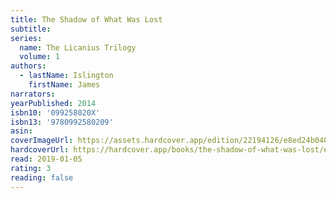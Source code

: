 ```yaml
---
title: The Shadow of What Was Lost
subtitle:
series:
  name: The Licanius Trilogy
  volume: 1
authors:
  - lastName: Islington
    firstName: James
narrators:
yearPublished: 2014
isbn10: '099258020X'
isbn13: '9780992580209'
asin:
coverImageUrl: https://assets.hardcover.app/edition/22194126/e8ed24b048e641f5562f48be628928e2ca2f1811.jpeg
hardcoverUrl: https://hardcover.app/books/the-shadow-of-what-was-lost/editions/31497114
read: 2019-01-05
rating: 3
reading: false
---
```

